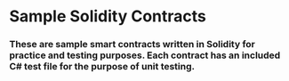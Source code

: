 # Sample Solidity Contracts

### These are sample smart contracts written in Solidity for practice and testing purposes. Each contract has an included C# test file for the purpose of unit testing.
